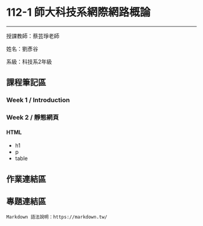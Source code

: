 # 112-1 師大科技系網際網路概論
---
授課教師：蔡芸琤老師

姓名：劉彥谷

系級：科技系2年級

## 課程筆記區
### Week 1 / Introduction
### Week 2 / 靜態網頁
#### HTML
* h1
* p
* table
## 作業連結區
## 專題連結區


```
Markdown 語法說明：https://markdown.tw/
```
